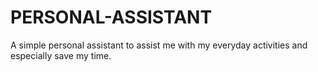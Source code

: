 # PERSONAL-ASSISTANT
A simple personal assistant to assist me with my everyday activities and especially save my time.

